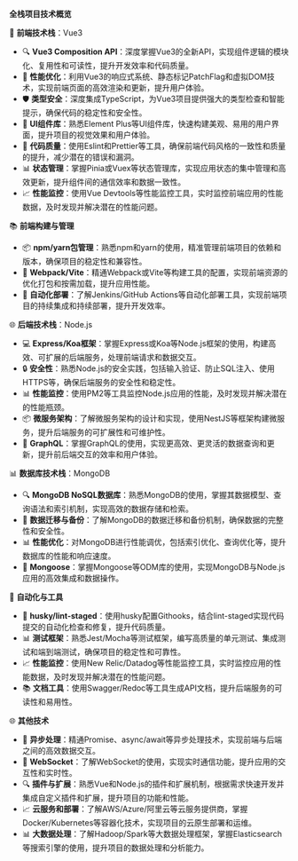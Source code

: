 
**全栈项目技术概览**

🚀 **前端技术栈**：Vue3

- 🔍 **Vue3 Composition API**：深度掌握Vue3的全新API，实现组件逻辑的模块化、复用性和可读性，提升开发效率和代码质量。
- 🚀 **性能优化**：利用Vue3的响应式系统、静态标记PatchFlag和虚拟DOM技术，实现前端页面的高效渲染和更新，提升用户体验。
- 🛡️ **类型安全**：深度集成TypeScript，为Vue3项目提供强大的类型检查和智能提示，确保代码的稳定性和安全性。
- 🌈 **UI组件库**：熟悉Element Plus等UI组件库，快速构建美观、易用的用户界面，提升项目的视觉效果和用户体验。
- 📝 **代码质量**：使用Eslint和Prettier等工具，确保前端代码风格的一致性和质量的提升，减少潜在的错误和漏洞。
- 📊 **状态管理**：掌握Pinia或Vuex等状态管理库，实现应用状态的集中管理和高效更新，提升组件间的通信效率和数据一致性。
- 📈 **性能监控**：使用Vue Devtools等性能监控工具，实时监控前端应用的性能数据，及时发现并解决潜在的性能问题。

📚 **前端构建与管理**

- 📦 **npm/yarn包管理**：熟悉npm和yarn的使用，精准管理前端项目的依赖和版本，确保项目的稳定性和兼容性。
- 🧰 **Webpack/Vite**：精通Webpack或Vite等构建工具的配置，实现前端资源的优化打包和按需加载，提升应用性能。
- 🔧 **自动化部署**：了解Jenkins/GitHub Actions等自动化部署工具，实现前端项目的持续集成和持续部署，提升开发效率。

🌐 **后端技术栈**：Node.js

- 💻 **Express/Koa框架**：掌握Express或Koa等Node.js框架的使用，构建高效、可扩展的后端服务，处理前端请求和数据交互。
- 🔒 **安全性**：熟悉Node.js的安全实践，包括输入验证、防止SQL注入、使用HTTPS等，确保后端服务的安全性和稳定性。
- 📊 **性能监控**：使用PM2等工具监控Node.js应用的性能，及时发现并解决潜在的性能瓶颈。
- 📦 **微服务架构**：了解微服务架构的设计和实现，使用NestJS等框架构建微服务，提升后端服务的可扩展性和可维护性。
- 📡 **GraphQL**：掌握GraphQL的使用，实现更高效、更灵活的数据查询和更新，提升前后端交互的效率和用户体验。

📊 **数据库技术栈**：MongoDB

- 🔍 **MongoDB NoSQL数据库**：熟悉MongoDB的使用，掌握其数据模型、查询语法和索引机制，实现高效的数据存储和检索。
- 🔄 **数据迁移与备份**：了解MongoDB的数据迁移和备份机制，确保数据的完整性和安全性。
- 📊 **性能优化**：对MongoDB进行性能调优，包括索引优化、查询优化等，提升数据库的性能和响应速度。
- 📡 **Mongoose**：掌握Mongoose等ODM库的使用，实现MongoDB与Node.js应用的高效集成和数据操作。

🤖 **自动化与工具**

- 🐶 **husky/lint-staged**：使用husky配置Githooks，结合lint-staged实现代码提交的自动化检查和修复，提升代码质量。
- 📊 **测试框架**：熟悉Jest/Mocha等测试框架，编写高质量的单元测试、集成测试和端到端测试，确保项目的稳定性和可靠性。
- 📈 **性能监控**：使用New Relic/Datadog等性能监控工具，实时监控应用的性能数据，及时发现并解决潜在的性能问题。
- 📚 **文档工具**：使用Swagger/Redoc等工具生成API文档，提升后端服务的可读性和易用性。

🌐 **其他技术**

- 🔄 **异步处理**：精通Promise、async/await等异步处理技术，实现前端与后端之间的高效数据交互。
- 📡 **WebSocket**：了解WebSocket的使用，实现实时通信功能，提升应用的交互性和实时性。
- 🔍 **插件与扩展**：熟悉Vue和Node.js的插件和扩展机制，根据需求快速开发并集成自定义插件和扩展，提升项目的功能和性能。
- 📈 **云服务和部署**：了解AWS/Azure/阿里云等云服务提供商，掌握Docker/Kubernetes等容器化技术，实现项目的云原生部署和运维。
- 📊 **大数据处理**：了解Hadoop/Spark等大数据处理框架，掌握Elasticsearch等搜索引擎的使用，提升项目的数据处理和分析能力。

